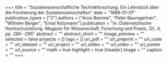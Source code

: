 +++
title = "Sozialwissenschaftliche Technikforschung. Ein Lehrstück über die Formierung der Sozialwissenschaften"
date = "1988-01-01"
publication_types = ["2"]
authors = ["Arno Bamme", "Peter Baumgartner", "Wilhelm Berger", "Ernst Kotzmann"]
publication = "In: Österreichische Hochschulzeitung. Magazin für Wissenschaft, Forschung und Praxis, (2), 4, _pp. 285--295_"
abstract = ""
abstract_short = ""
image_preview = ""
selected = false
projects = []
tags = []
url_pdf = ""
url_preprint = ""
url_code = ""
url_dataset = ""
url_project = ""
url_slides = ""
url_video = ""
url_poster = ""
url_source = ""
math = true
highlight = true
[header]
image = ""
caption = ""
+++
